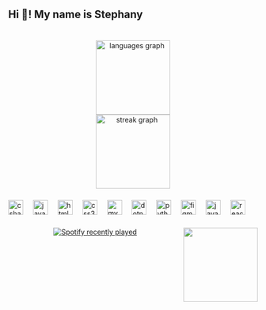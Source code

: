 <h2 align="left">Hi 👋! My name is Stephany</h2>

###

<br clear="both">

<div align="center">
  <img src="https://github-readme-stats.vercel.app/api/top-langs?username=Stephany18100&locale=es&hide_title=false&layout=compact&card_width=320&langs_count=6&theme=dracula&hide_border=true" height="150" alt="languages graph" /> <br>
  <img src="https://streak-stats.demolab.com?user=Stephany18100&locale=es&mode=daily&theme=dracula&hide_border=true&border_radius=0" height="150" alt="streak graph"  />
</div>

###

<div align="left">
  <img src="https://cdn.jsdelivr.net/gh/devicons/devicon/icons/csharp/csharp-original.svg" height="30" alt="csharp logo"  />
  <img width="12" />
  <img src="https://cdn.jsdelivr.net/gh/devicons/devicon/icons/javascript/javascript-original.svg" height="30" alt="javascript logo"  />
  <img width="12" />
  <img src="https://cdn.jsdelivr.net/gh/devicons/devicon/icons/html5/html5-original.svg" height="30" alt="html5 logo"  />
  <img width="12" />
  <img src="https://cdn.jsdelivr.net/gh/devicons/devicon/icons/css3/css3-original.svg" height="30" alt="css3 logo"  />
  <img width="12" />
  <img src="https://cdn.jsdelivr.net/gh/devicons/devicon/icons/mysql/mysql-original.svg" height="30" alt="mysql logo"  />
  <img width="12" />
  <img src="https://cdn.jsdelivr.net/gh/devicons/devicon/icons/dotnetcore/dotnetcore-original.svg" height="30" alt="dotnetcore logo"  />
  <img width="12" />
  <img src="https://cdn.jsdelivr.net/gh/devicons/devicon/icons/python/python-original.svg" height="30" alt="python logo"  />
  <img width="12" />
  <img src="https://cdn.jsdelivr.net/gh/devicons/devicon/icons/figma/figma-original.svg" height="30" alt="figma logo"  />
  <img width="12" />
  <img src="https://cdn.jsdelivr.net/gh/devicons/devicon/icons/java/java-original.svg" height="30" alt="java logo"  />
  <img width="12" />
  <img src="https://cdn.jsdelivr.net/gh/devicons/devicon/icons/react/react-original.svg" height="30" alt="react logo"  />
</div>

###

<img align="right" height="150" src="https://64.media.tumblr.com/5d088b4e173c9fc65419212704f1926c/tumblr_odnn4ppoZ61tpqvqfo1_640.gifv"  />

###

<div align="center">
  <a href="https://open.spotify.com/user/314hd74v7mcw5i2j26w6xhxd2t2u">
    <img src="https://spotify-recently-played-readme.vercel.app/api?user=314hd74v7mcw5i2j26w6xhxd2t2u&count=1" alt="Spotify recently played"  />
  </a>
</div>

###

<br clear="both">


###
